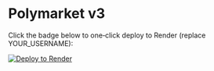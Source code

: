 # Polymarket v3

Click the badge below to one‑click deploy to Render (replace YOUR_USERNAME):

[![Deploy to Render](https://render.com/images/deploy-to-render-button.svg)](https://render.com/deploy?repo=https://github.com/YOUR_USERNAME/polymarket_v3&branch=main)
